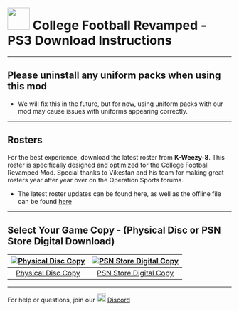 # <img width="50" src="https://www.freepnglogos.com/uploads/playstation-png-logo/navy-playstation-png-logo-5.png"> College Football Revamped - PS3 Download Instructions

---------
## Please uninstall any uniform packs when using this mod
- We will fix this in the future, but for now, using uniform packs with our mod may cause issues with uniforms appearing correctly.
---------
## Rosters
For the best experience, download the latest roster from **K-Weezy-8**. This roster is specifically designed and optimized for the College Football Revamped Mod. Special thanks to Vikesfan and his team for making great rosters year after year over on the Operation Sports forums.

- The latest roster updates can be found here, as well as the offline file can be found [here](https://forums.operationsports.com/forums/ncaa-football-rosters/964552-ncaa-football-14-2020-2021-roster-update.html)
---------

## Select Your Game Copy - (Physical Disc or PSN Store Digital Download)
| [![Physical Disc Copy](https://art.gametdb.com/ps3/discM/US/BLUS31159.png)](https://github.com/igloo1/CFBR/blob/gh-pages/PS3/disc.md)  | [![PSN Store Digital Copy](https://lh3.googleusercontent.com/proxy/wgGdcopYJApj2sHFfhrZxpyas7VoORl3PZm7y7x0H-hWHX2ympVCo_ivh9ZKcUtljoL5eDiGx3ElrSakkqInqx-VDQnMEwTPmWzjbjlmObye4aLo8XJmnXBn)](https://github.com/igloo1/CFBR/blob/gh-pages/PS3/digital.md)
|:---:|:---:|
| [Physical Disc Copy](https://github.com/igloo1/CFBR/blob/gh-pages/PC/disc.md) | [PSN Store Digital Copy](https://github.com/igloo1/CFBR/blob/gh-pages/PC/digital.md) |

---------
For help or questions, join our <img width="20" src="https://logo-logos.com/wp-content/uploads/2018/03/Discord_icon.png"> [Discord](https://discord.com/invite/cfbr)
